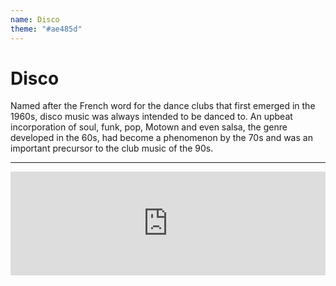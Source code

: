 ```yaml
---
name: Disco
theme: "#ae485d"
---
```


# Disco

Named after the French word for the dance clubs that first emerged in the 1960s, disco music was always intended to be danced to. An upbeat incorporation of soul, funk, pop, Motown and even salsa, the genre developed in the 60s, had become a phenomenon by the 70s and was an important precursor to the club music of the 90s.

---

<iframe width="100%" height="166" scrolling="no" frameborder="no" allow="autoplay" src="https://w.soundcloud.com/player/?url=https%3A//api.soundcloud.com/tracks/768083248%3Fsecret_token%3Ds-f6ElT&color=%231b1a65&auto_play=false&hide_related=true&show_comments=false&show_user=true&show_reposts=false&show_teaser=false"></iframe>
